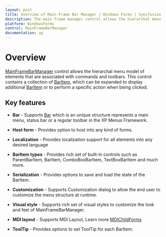 ```yaml
---
layout: post
title: Overview of Main Frame Bar Manager | Windows Forms | Syncfusion
description: The main frame manager control allows the hierarchal menu model of elements that are associated with commands and toolbars.
platform: WindowsForms
control: MainFrameBarManager 
documentation: ug
---
```


# Overview

[MainFrameBarManager](https://help.syncfusion.com/cr/windowsforms/Syncfusion.Windows.Forms.Tools.XPMenus.MainFrameBarManager.html) control allows the hierarchal menu model of elements that are associated with commands and toolbars. This control contains a collection of [BarItem](https://help.syncfusion.com/cr/windowsforms/Syncfusion.Windows.Forms.Tools.XPMenus.BarItem.html), which can be expanded to display additional [BarItem](https://help.syncfusion.com/cr/windowsforms/Syncfusion.Windows.Forms.Tools.XPMenus.BarItem.html) or to perform a specific action when being clicked.


## Key features

* **Bar** - Supports [Bar](https://help.syncfusion.com/cr/windowsforms/Syncfusion.Windows.Forms.Tools.XPMenus.Bar.html) which is an unique structure represents a main menu, status bar or a regular toolbar in the XP Menus Framework.

* **Host form** - Provides option to host into any kind of forms.

* **Localization** - Provides localization support for all elements into any desired language

* **BarItem types** - Provides rich set of built-in controls such as ParentBarItem, BarItem, ComboBoxBarItem, TextBoxBarItem and much more.

* **Serialization** - Provides options to save and load the state of the BarItem.

* **Customization** - Supports Customization dialog to allow the end user to customize the menu structure at runtime.

* **Visual style** - Supports rich set of visual styles to customize the look and feel of MainFrameBarManager.

* **MDI layout** - Supports MDI Layout, Learn more [MDIChildForms](https://help.syncfusion.com/windowsforms/mdichildforms/overview)

* **ToolTip** - Provides options to set ToolTip for each BarItem.
